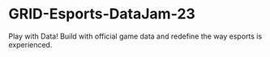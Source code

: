 # GRID-Esports-DataJam-23
Play with Data! Build with official game data and redefine the way esports is experienced.
